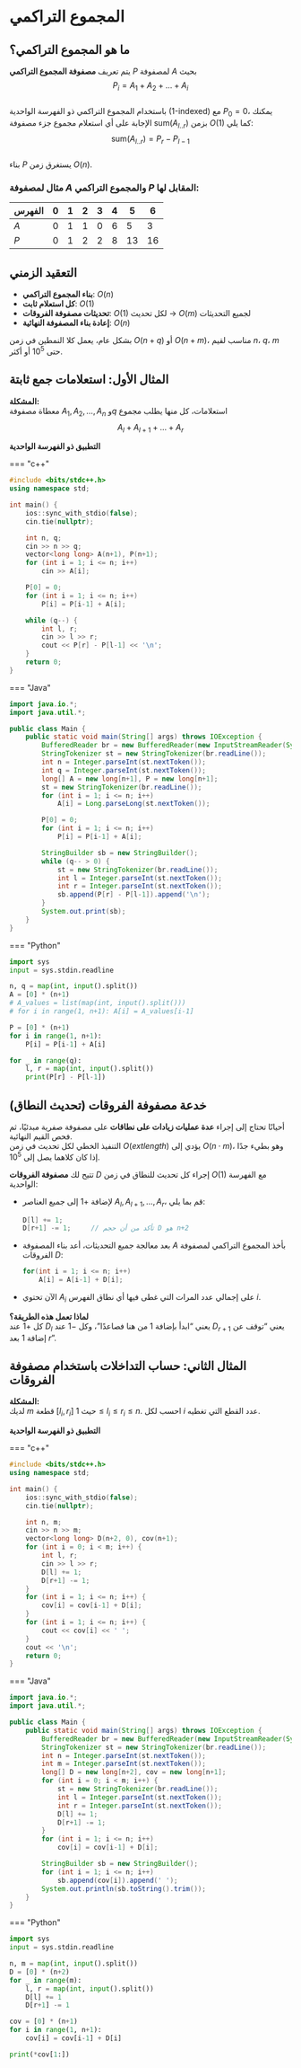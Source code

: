 # المجموع التراكمي

## ما هو المجموع التراكمي؟  
يتم تعريف **مصفوفة المجموع التراكمي** $P$ لمصفوفة $A$ بحيث  
$$
P_i = A_1 + A_2 + \dots + A_i
$$  
باستخدام المجموع التراكمي ذو الفهرسة الواحدية (1-indexed) مع $P_0 = 0$، يمكنك الإجابة على أي استعلام مجموع جزء مصفوفة $\mathrm{sum}(A_{l..r})$ بزمن $O(1)$ كما يلي:  
$$
\mathrm{sum}(A_{l..r}) = P_r - P_{l-1}
$$  
بناء $P$ يستغرق زمن $O(n)$.

### مثال لمصفوفة $A$ والمجموع التراكمي $P$ المقابل لها:
| الفهرس | 0 | 1 | 2 | 3 | 4 | 5 | 6 |
|---------|---|---|---|---|---|---|---|
| $A$     | 0 | 1 | 1 | 0 | 6 | 5 | 3 |
| $P$     | 0 | 1 | 2 | 2 | 8 | 13| 16|

## التعقيد الزمني
- **بناء المجموع التراكمي**: $O(n)$  
- **كل استعلام ثابت**: $O(1)$  
- **تحديثات مصفوفة الفروقات**: $O(1)$ لكل تحديث → $O(m)$ لجميع التحديثات  
- **إعادة بناء المصفوفة النهائية**: $O(n)$  

بشكل عام، يعمل كلا النمطين في زمن $O(n + q)$ أو $O(n + m)$، مناسب لقيم $n$، $q$، $m$ حتى $10^5$ أو أكثر.

## المثال الأول: استعلامات جمع ثابتة

**المشكلة:**  
معطاة مصفوفة $A_1, A_2, \dots, A_n$ و$q$ استعلامات، كل منها يطلب مجموع  
$$
A_l + A_{l+1} + \dots + A_r
$$

**التطبيق ذو الفهرسة الواحدية**

=== "c++"
```cpp
#include <bits/stdc++.h>
using namespace std;

int main() {
    ios::sync_with_stdio(false);
    cin.tie(nullptr);

    int n, q;
    cin >> n >> q;
    vector<long long> A(n+1), P(n+1);
    for (int i = 1; i <= n; i++)
        cin >> A[i];

    P[0] = 0;
    for (int i = 1; i <= n; i++)
        P[i] = P[i-1] + A[i];

    while (q--) {
        int l, r;
        cin >> l >> r;
        cout << P[r] - P[l-1] << '\n';
    }
    return 0;
}
```

=== "Java"
```java
import java.io.*;
import java.util.*;

public class Main {
    public static void main(String[] args) throws IOException {
        BufferedReader br = new BufferedReader(new InputStreamReader(System.in));
        StringTokenizer st = new StringTokenizer(br.readLine());
        int n = Integer.parseInt(st.nextToken());
        int q = Integer.parseInt(st.nextToken());
        long[] A = new long[n+1], P = new long[n+1];
        st = new StringTokenizer(br.readLine());
        for (int i = 1; i <= n; i++)
            A[i] = Long.parseLong(st.nextToken());

        P[0] = 0;
        for (int i = 1; i <= n; i++)
            P[i] = P[i-1] + A[i];

        StringBuilder sb = new StringBuilder();
        while (q-- > 0) {
            st = new StringTokenizer(br.readLine());
            int l = Integer.parseInt(st.nextToken());
            int r = Integer.parseInt(st.nextToken());
            sb.append(P[r] - P[l-1]).append('\n');
        }
        System.out.print(sb);
    }
}
```

=== "Python"
```python
import sys
input = sys.stdin.readline

n, q = map(int, input().split())
A = [0] * (n+1)
# A_values = list(map(int, input().split()))
# for i in range(1, n+1): A[i] = A_values[i-1]

P = [0] * (n+1)
for i in range(1, n+1):
    P[i] = P[i-1] + A[i]

for _ in range(q):
    l, r = map(int, input().split())
    print(P[r] - P[l-1])
```

## خدعة مصفوفة الفروقات (تحديث النطاق)  
أحيانًا تحتاج إلى إجراء **عدة عمليات زيادات على نطاقات** على مصفوفة صفرية مبدئيًا، ثم فحص القيم النهائية.  
التنفيذ الخطي لكل تحديث في زمن $O(	ext{length})$ يؤدي إلى $O(n \cdot m)$، وهو بطيء جدًا إذا كان كلاهما يصل إلى $10^5$.

تتيح لك **مصفوفة الفروقات** $D$ إجراء كل تحديث للنطاق في زمن $O(1)$ مع الفهرسة الواحدية:

- لإضافة $+1$ إلى جميع العناصر $A_l, A_{l+1}, \dots, A_r$، قم بما يلي:
  ```cpp
  D[l] += 1;
  D[r+1] -= 1;     // تأكد من أن حجم D هو n+2
  ```
- بعد معالجة جميع التحديثات، أعد بناء المصفوفة $A$ بأخذ المجموع التراكمي لمصفوفة الفروقات $D$:
  ```cpp
  for(int i = 1; i <= n; i++)
      A[i] = A[i-1] + D[i];
  ```
- الآن تحتوي $A_i$ على إجمالي عدد المرات التي غطى فيها أي نطاق الفهرس $i$.

**لماذا تعمل هذه الطريقة؟**  
كل $+1$ عند $D_l$ يعني “ابدأ بإضافة 1 من هنا فصاعدًا”، وكل $-1$ عند $D_{r+1}$ يعني “توقف عن إضافة 1 بعد $r$”.

## المثال الثاني: حساب التداخلات باستخدام مصفوفة الفروقات

**المشكلة:**  
لديك $m$ قطعة $[l_i, r_i]$ حيث $1 \le l_i \le r_i \le n$. احسب لكل $i$ عدد القطع التي تغطيه.

**التطبيق ذو الفهرسة الواحدية**

=== "c++"
```cpp
#include <bits/stdc++.h>
using namespace std;

int main() {
    ios::sync_with_stdio(false);
    cin.tie(nullptr);

    int n, m;
    cin >> n >> m;
    vector<long long> D(n+2, 0), cov(n+1);
    for (int i = 0; i < m; i++) {
        int l, r;
        cin >> l >> r;
        D[l] += 1;
        D[r+1] -= 1;
    }
    for (int i = 1; i <= n; i++) {
        cov[i] = cov[i-1] + D[i];
    }
    for (int i = 1; i <= n; i++) {
        cout << cov[i] << ' ';
    }
    cout << '\n';
    return 0;
}
```

=== "Java"
```java
import java.io.*;
import java.util.*;

public class Main {
    public static void main(String[] args) throws IOException {
        BufferedReader br = new BufferedReader(new InputStreamReader(System.in));
        StringTokenizer st = new StringTokenizer(br.readLine());
        int n = Integer.parseInt(st.nextToken());
        int m = Integer.parseInt(st.nextToken());
        long[] D = new long[n+2], cov = new long[n+1];
        for (int i = 0; i < m; i++) {
            st = new StringTokenizer(br.readLine());
            int l = Integer.parseInt(st.nextToken());
            int r = Integer.parseInt(st.nextToken());
            D[l] += 1;
            D[r+1] -= 1;
        }
        for (int i = 1; i <= n; i++)
            cov[i] = cov[i-1] + D[i];

        StringBuilder sb = new StringBuilder();
        for (int i = 1; i <= n; i++)
            sb.append(cov[i]).append(' ');
        System.out.println(sb.toString().trim());
    }
}
```

=== "Python"
```python
import sys
input = sys.stdin.readline

n, m = map(int, input().split())
D = [0] * (n+2)
for _ in range(m):
    l, r = map(int, input().split())
    D[l] += 1
    D[r+1] -= 1

cov = [0] * (n+1)
for i in range(1, n+1):
    cov[i] = cov[i-1] + D[i]

print(*cov[1:])
```
